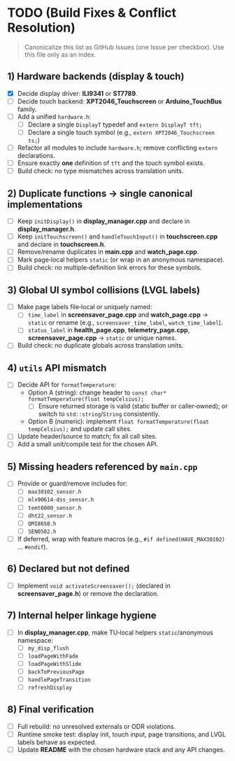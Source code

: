 # TODO (Build Fixes & Conflict Resolution)

> Canonicalize this list as GitHub Issues (one Issue per checkbox). Use this file only as an index.

## 1) Hardware backends (display & touch)
- [x] Decide display driver: **ILI9341** or **ST7789**.
- [ ] Decide touch backend: **XPT2046_Touchscreen** or **Arduino_TouchBus** family.
- [ ] Add a unified `hardware.h`:
  - [ ] Declare a single `DisplayT` typedef and `extern DisplayT tft;`
  - [ ] Declare a single touch symbol (e.g., `extern XPT2046_Touchscreen ts;`)
- [ ] Refactor all modules to include `hardware.h`; remove conflicting `extern` declarations.
- [ ] Ensure exactly **one** definition of `tft` and the touch symbol exists.
- [ ] Build check: no type mismatches across translation units.

## 2) Duplicate functions → single canonical implementations
- [ ] Keep `initDisplay()` in **display_manager.cpp** and declare in **display_manager.h**.
- [ ] Keep `initTouchscreen()` and `handleTouchInput()` in **touchscreen.cpp** and declare in **touchscreen.h**.
- [ ] Remove/rename duplicates in **main.cpp** and **watch_page.cpp**.
- [ ] Mark page‑local helpers `static` (or wrap in an anonymous namespace).
- [ ] Build check: no multiple‑definition link errors for these symbols.

## 3) Global UI symbol collisions (LVGL labels)
- [ ] Make page labels file‑local or uniquely named:
  - [ ] `time_label` in **screensaver_page.cpp** and **watch_page.cpp** → `static` or rename (e.g., `screensaver_time_label`, `watch_time_label`).
  - [ ] `status_label` in **health_page.cpp**, **telemetry_page.cpp**, **screensaver_page.cpp** → `static` or unique names.
- [ ] Build check: no duplicate globals across translation units.

## 4) `utils` API mismatch
- [ ] Decide API for `formatTemperature`:
  - Option A (string): change header to `const char* formatTemperature(float tempCelsius);`
    - [ ] Ensure returned storage is valid (static buffer or caller‑owned); or switch to `std::string`/`String` consistently.
  - Option B (numeric): implement `float formatTemperature(float tempCelsius);` and update call sites.
- [ ] Update header/source to match; fix all call sites.
- [ ] Add a small unit/compile test for the chosen API.

## 5) Missing headers referenced by `main.cpp`
- [ ] Provide or guard/remove includes for:
  - [ ] `max30102_sensor.h`
  - [ ] `mlx90614-dss_sensor.h`
  - [ ] `temt6000_sensor.h`
  - [ ] `dht22_sensor.h`
  - [ ] `QMI8658.h`
  - [ ] `SEN0502.h`
- [ ] If deferred, wrap with feature macros (e.g., `#if defined(HAVE_MAX30102)` … `#endif`).

## 6) Declared but not defined
- [ ] Implement `void activateScreensaver();` (declared in **screensaver_page.h**) or remove the declaration.

## 7) Internal helper linkage hygiene
- [ ] In **display_manager.cpp**, make TU‑local helpers `static`/anonymous namespace:
  - [ ] `my_disp_flush`
  - [ ] `loadPageWithFade`
  - [ ] `loadPageWithSlide`
  - [ ] `backToPreviousPage`
  - [ ] `handlePageTransition`
  - [ ] `refreshDisplay`

## 8) Final verification
- [ ] Full rebuild: no unresolved externals or ODR violations.
- [ ] Runtime smoke test: display init, touch input, page transitions, and LVGL labels behave as expected.
- [ ] Update **README** with the chosen hardware stack and any API changes.
